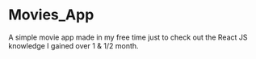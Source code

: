 # Movies_App
A simple movie app made in my free time just to check out the React JS knowledge I gained over 1 &amp; 1/2 month.
